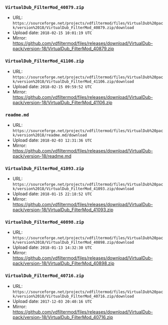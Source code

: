 ### `VirtualDub_FilterMod_40879.zip`

- URL: `https://sourceforge.net/projects/vdfiltermod/files/VirtualDub%20pack/version%2018/VirtualDub_FilterMod_40879.zip/download`
- Upload date: `2018-02-15 10:01:19 UTC`
- Mirror: https://github.com/vdfiltermod/files/releases/download/VirtualDub-pack/version-18/VirtualDub_FilterMod_40879.zip


### `VirtualDub_FilterMod_41106.zip`

- URL: `https://sourceforge.net/projects/vdfiltermod/files/VirtualDub%20pack/version%2018/VirtualDub_FilterMod_41106.zip/download`
- Upload date: `2018-02-15 09:59:52 UTC`
- Mirror: https://github.com/vdfiltermod/files/releases/download/VirtualDub-pack/version-18/VirtualDub_FilterMod_41106.zip


### `readme.md`

- URL: `https://sourceforge.net/projects/vdfiltermod/files/VirtualDub%20pack/version%2018/readme.md/download`
- Upload date: `2018-02-03 12:31:36 UTC`
- Mirror: https://github.com/vdfiltermod/files/releases/download/VirtualDub-pack/version-18/readme.md


### `VirtualDub_FilterMod_41093.zip`

- URL: `https://sourceforge.net/projects/vdfiltermod/files/VirtualDub%20pack/version%2018/VirtualDub_FilterMod_41093.zip/download`
- Upload date: `2018-01-15 22:18:52 UTC`
- Mirror: https://github.com/vdfiltermod/files/releases/download/VirtualDub-pack/version-18/VirtualDub_FilterMod_41093.zip


### `VirtualDub_FilterMod_40898.zip`

- URL: `https://sourceforge.net/projects/vdfiltermod/files/VirtualDub%20pack/version%2018/VirtualDub_FilterMod_40898.zip/download`
- Upload date: `2018-01-13 14:32:30 UTC`
- Mirror: https://github.com/vdfiltermod/files/releases/download/VirtualDub-pack/version-18/VirtualDub_FilterMod_40898.zip


### `VirtualDub_FilterMod_40716.zip`

- URL: `https://sourceforge.net/projects/vdfiltermod/files/VirtualDub%20pack/version%2018/VirtualDub_FilterMod_40716.zip/download`
- Upload date: `2017-12-03 20:40:16 UTC`
- Mirror: https://github.com/vdfiltermod/files/releases/download/VirtualDub-pack/version-18/VirtualDub_FilterMod_40716.zip

